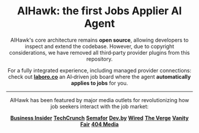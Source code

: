 
<div align="center">


# AIHawk: the first Jobs Applier AI Agent


AIHawk's core architecture remains **open source**, allowing developers to inspect and extend the codebase. However, due to copyright considerations, we have removed all third‑party provider plugins from this repository.

For a fully integrated experience, including managed provider connections: check out **[laboro.co](https://laboro.co/)** an AI‑driven job board where the agent **automatically applies to jobs** for you.


---


AIHawk has been featured by major media outlets for revolutionizing how job seekers interact with the job market:

[**Business Insider**](https://www.businessinsider.com/aihawk-applies-jobs-for-you-linkedin-risks-inaccuracies-mistakes-2024-11)
[**TechCrunch**](https://techcrunch.com/2024/10/10/a-reporter-used-ai-to-apply-to-2843-jobs/)
[**Semafor**](https://www.semafor.com/article/09/12/2024/linkedins-have-nots-and-have-bots)
[**Dev.by**](https://devby.io/news/ya-razoslal-rezume-na-2843-vakansii-po-17-v-chas-kak-ii-boty-vytesnyaut-ludei-iz-protsessa-naima.amp)
[**Wired**](https://www.wired.it/article/aihawk-come-automatizzare-ricerca-lavoro/)
[**The Verge**](https://www.theverge.com/2024/10/10/24266898/ai-is-enabling-job-seekers-to-think-like-spammers)
[**Vanity Fair**](https://www.vanityfair.it/article/intelligenza-artificiale-candidature-di-lavoro)
[**404 Media**](https://www.404media.co/i-applied-to-2-843-roles-the-rise-of-ai-powered-job-application-bots/)


